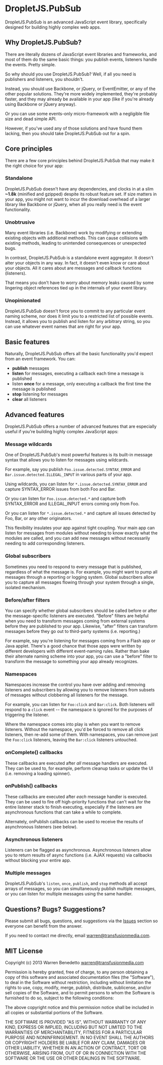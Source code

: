 # DropletJS.PubSub

DropletJS.PubSub is an advanced JavaScript event library, specifically designed for building highly complex web apps.

## Why DropletJS.PubSub?

There are literally dozens of JavaScript event libraries and frameworks, and most of them do the same basic things: you publish events, listeners handle the events. Pretty simple.

So why should you use DropletJS.PubSub? Well, if all you need is publishers and listeners, you shouldn't. 

Instead, you should use Backbone, or jQuery, or EventEmitter, or any of the other popular solutions. They're more widely implemented, they're probably faster, and they may already be available in your app (like if you're already using Backbone or jQuery anyway).

Or you can use some events-only micro-framework with a negligible file size and dead simple API.

However, if you've used any of those solutions and have found them lacking, then you should take DropletJS.PubSub out for a spin.

## Core principles

There are a few core principles behind DropletJS.PubSub that may make it the right choice for your app:

### Standalone

DropletJS.PubSub doesn't have any dependencies, and clocks in at a slim **~1.8k** (minified and gzipped) despite its robust feature set. If size matters in your app, you might not want to incur the download overhead of a larger library like Backbone or jQuery, when all you really need is the event functionality.

### Unobtrusive

Many event libraries (i.e. Backbone) work by modifying or extending existing objects with additional methods. This can cause collisions with existing methods, leading to unintended consequences or unexpected bugs.

In contrast, DropletJS.PubSub is a standalone event aggregator. It doesn't alter your objects in any way. In fact, it doesn't even know or care about your objects. All it cares about are messages and callback functions (listeners).

That means you don't have to worry about memory leaks caused by some lingering object references tied up in the internals of your event library.

### Unopinionated

DropletJS.PubSub doesn't force you to commit to any particular event naming scheme, nor does it limit you to a restricted list of possible events. Instead, it allows you to publish and listen for any arbitrary string, so you can use whatever event names that are right for your app.

## Basic features

Naturally, DropletJS.PubSub offers all the basic functionality you'd expect from an event framework. You can:

* **publish** messages
* **listen** for messages, executing a callback each time a message is published
* listen **once** for a message, only executing a callback the first time the message is published
* **stop** listening for messages
* **clear** all listeners

## Advanced features

DropletJS.PubSub offers a number of advanced features that are especially useful if you're building highly complex JavaScript apps:

### Message wildcards

One of DropletJS.PubSub's most powerful features is its built-in message syntax that allows you to listen for messages using wildcards.

For example, say you publish `Foo.issue.detected.SYNTAX_ERROR` and `Bar.issue.detected.ILLEGAL_INPUT` in various parts of your app.

Using wildcards, you can listen for `*.issue.detected.SYNTAX_ERROR` and capture SYNTAX_ERROR issues from both Foo and Bar.

Or you can listen for `Foo.issue.detected.*` and capture both SYNTAX_ERROR and ILLEGAL_INPUT errors coming only from Foo.

Or you can listen for `*.issue.detected.*` and capture all issues detected by Foo, Bar, or any other originators.

This flexibility insulates your app against tight coupling. Your main app can listen for messages from modules without needing to know exactly what the modules are called, and you can add new messages without necessarily needing to add corresponding listeners.

### Global subscribers

Sometimes you need to respond to every message that is published, regardless of what the message is. For example, you might want to pump all messages through a reporting or logging system. Global subscribers allow you to capture all messages flowing through your system through a single, isolated mechanism.

### Before/after filters

You can specify whether global subscribers should be called before or after the message-specific listeners are executed. "Before" filters are helpful when you need to transform messages coming from external systems before they are published to your app. Likewise, "after" filters can transform messages before they go out to third-party systems (i.e. reporting.)

For example, say you're listening for messages coming from a Flash app or Java applet. There's a good chance that those apps were written by different developers with different event-naming rules. Rather than bake their alternate naming scheme into your app, you can use a "before" filter to transform the message to something your app already recognizes.

### Namespaces

Namespaces increase the control you have over adding and removing listeners and subscribers by allowing you to remove listeners from subsets of messages without clobbering all listeners for the message.

For example, you can listen for `Foo:click` and `Bar:click`. Both listeners will respond to a `click` event -- the namespace is ignored for the purposes of triggering the listener.

Where the namespace comes into play is when you want to remove listeners. Without the namespace, you'd be forced to remove all click listeners, then re-add some of them. With namespaces, you can remove just the `Foo:click` listeners, leaving the `Bar:click` listeners untouched.

### onComplete() callbacks

These callbacks are executed after *all* message handlers are executed. They can be used to, for example, perform cleanup tasks or update the UI (i.e. removing a loading spinner).

### onPublish() callbacks

These callbacks are executed after *each* message handler is executed. They can be used to fire off high-priority functions that can't wait for the entire listener stack to finish executing, especially if the listeners are asynchronous functions that can take a while to complete.

Alternately, onPublish callbacks can be used to receive the results of asynchronous listeners (see below).

### Asynchronous listeners

Listeners can be flagged as asynchronous. Asynchronous listeners allow you to return results of async functions (i.e. AJAX requests) via callbacks without blocking your entire app.

### Multiple messages

DropletJS.PubSub's `listen`, `once`, `publish`, and `stop` methods all accept arrays of messages, so you can simultaneously publish multiple messages, or you can listen for multiple messages using the same handler. 

## Questions? Bugs? Suggestions?

Please submit all bugs, questions, and suggestions via the [Issues](https://github.com/wmbenedetto/DropletJS.PubSub/issues) section so everyone can benefit from the answer.

If you need to contact me directly, email warren@transfusionmedia.com.

## MIT License

Copyright (c) 2013 Warren Benedetto <warren@transfusionmedia.com>

Permission is hereby granted, free of charge, to any person obtaining a copy of this software and associated documentation files (the "Software"), to deal in the Software without restriction, including without limitation the rights to use, copy, modify, merge, publish, distribute, sublicense, and/or sell copies of the Software, and to permit persons to whom the Software is furnished to do so, subject to the following conditions:

The above copyright notice and this permission notice shall be included in all copies or substantial portions of the Software.

THE SOFTWARE IS PROVIDED "AS IS", WITHOUT WARRANTY OF ANY KIND, EXPRESS OR IMPLIED, INCLUDING BUT NOT LIMITED TO THE WARRANTIES OF MERCHANTABILITY, FITNESS FOR A PARTICULAR PURPOSE AND NONINFRINGEMENT. IN NO EVENT SHALL THE AUTHORS OR COPYRIGHT HOLDERS BE LIABLE FOR ANY CLAIM, DAMAGES OR OTHER LIABILITY, WHETHER IN AN ACTION OF CONTRACT, TORT OR OTHERWISE, ARISING FROM, OUT OF OR IN CONNECTION WITH THE SOFTWARE OR THE USE OR OTHER DEALINGS IN THE SOFTWARE.
